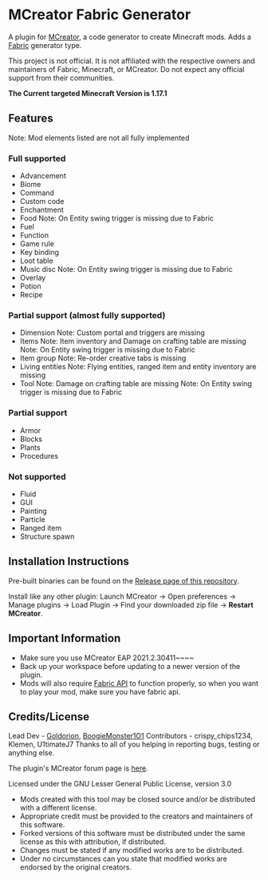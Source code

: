# MCreator Fabric Generator
A plugin for [MCreator](https://mcreator.net/), a code generator to create Minecraft mods. Adds a [Fabric](https://fabricmc.net/) generator type.

This project is not official. It is not affiliated with the respective owners and maintainers of Fabric, Minecraft, or MCreator. Do not expect any official support from their communities.

**The Current targeted Minecraft Version is 1.17.1**

## Features
Note: Mod elements listed are not all fully implemented
### Full supported
* Advancement
* Biome
* Command
* Custom code
* Enchantment 
* Food
  Note: On Entity swing trigger is missing due to Fabric
* Fuel
* Function
* Game rule
* Key binding
* Loot table
* Music disc
  Note: On Entity swing trigger is missing due to Fabric
* Overlay
* Potion
* Recipe

### Partial support (almost fully supported)
* Dimension
  Note: Custom portal and triggers are missing
* Items
  Note: Item inventory and Damage on crafting table are missing
  Note: On Entity swing trigger is missing due to Fabric
* Item group
  Note: Re-order creative tabs is missing
* Living entities
  Note: Flying entities, ranged item and entity inventory are missing
* Tool
  Note: Damage on crafting table are missing
  Note: On Entity swing trigger is missing due to Fabric
  
### Partial support
* Armor
* Blocks
* Plants
* Procedures

### Not supported
* Fluid
* GUI
* Painting
* Particle
* Ranged item  
* Structure spawn

## Installation Instructions
Pre-built binaries can be found on the [Release page of this repository](https://github.com/ClothCreators/MCreatorFabricGenerator/releases).

Install like any other plugin: Launch MCreator -> Open preferences -> Manage plugins -> Load Plugin -> Find your downloaded zip file -> **Restart MCreator**.

## Important Information
- Make sure you use MCreator EAP 2021.2.30411~~~~
- Back up your workspace before updating to a newer version of the plugin.
- Mods will also require [Fabric API](https://www.curseforge.com/minecraft/mc-mods/fabric-api) to function properly, so when you want to play your mod, make sure you have fabric api.

## Credits/License
Lead Dev - [Goldorion](https://github.com/Goldorion), [BoogieMonster1O1](https://github.com/BoogieMonster1O1)
Contributors - crispy_chips1234, Klemen, U1timateJ7
Thanks to all of you helping in reporting bugs, testing or anything else.

The plugin's MCreator forum page is [here](https://mcreator.net/forum/60201/fabric-generator-plugin).

Licensed under the GNU Lesser General Public License, version 3.0  
- Mods created with this tool may be closed source and/or be distributed with a different license.
- Appropriate credit must be provided to the creators and maintainers of this software.
- Forked versions of this software must be distributed under the same license as this with attribution, if distributed.
- Changes must be stated if any modified works are to be distributed.
- Under no circumstances can you state that modified works are endorsed by the original creators.
